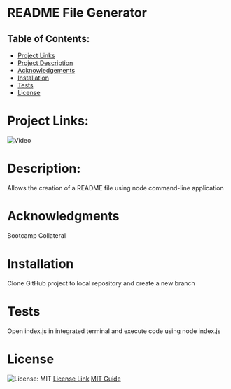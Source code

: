 # README File Generator

## Table of Contents:

- [Project Links](#Links)
- [Project Description](#Description)
- [Acknowledgements](#Acknowledgments)
- [Installation](#Installation)
- [Tests](#Tests)
- [License](#License)

# Project Links:
![Video](https://github.com/vvnnzar/MBC09_README-Generator/tree/main/Video)

# Description:

Allows the creation of a README file using node command-line application

# Acknowledgments

Bootcamp Collateral

# Installation

Clone GitHub project to local repository and create a new branch

# Tests

Open index.js in integrated terminal and execute code using node index.js

# License

![License: MIT](https://img.shields.io/badge/License-MIT-yellow.svg)
<a href = "https://opensource.org/licenses/MIT">License Link</a>
<a href = "https://gist.github.com/ckib16/8732561535ed766cd6b8">MIT Guide</a>
